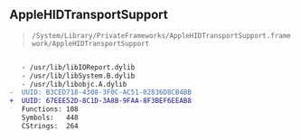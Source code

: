 ## AppleHIDTransportSupport

> `/System/Library/PrivateFrameworks/AppleHIDTransportSupport.framework/AppleHIDTransportSupport`

```diff

   - /usr/lib/libIOReport.dylib
   - /usr/lib/libSystem.B.dylib
   - /usr/lib/libobjc.A.dylib
-  UUID: B3CED718-4308-3F0C-AC51-02836D8CB4BB
+  UUID: 67EEE52D-8C1D-3A8B-9FAA-8F3BEF6EEAB8
   Functions: 108
   Symbols:   448
   CStrings:  264

```

